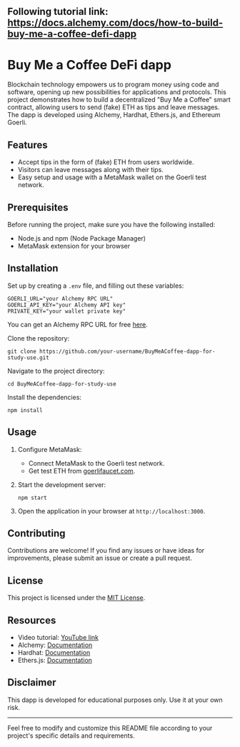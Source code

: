 ## Following tutorial link: https://docs.alchemy.com/docs/how-to-build-buy-me-a-coffee-defi-dapp

# Buy Me a Coffee DeFi dapp

Blockchain technology empowers us to program money using code and software, opening up new possibilities for applications and protocols. This project demonstrates how to build a decentralized "Buy Me a Coffee" smart contract, allowing users to send (fake) ETH as tips and leave messages. The dapp is developed using Alchemy, Hardhat, Ethers.js, and Ethereum Goerli.

## Features

- Accept tips in the form of (fake) ETH from users worldwide.
- Visitors can leave messages along with their tips.
- Easy setup and usage with a MetaMask wallet on the Goerli test network.

## Prerequisites

Before running the project, make sure you have the following installed:

- Node.js and npm (Node Package Manager)
- MetaMask extension for your browser

## Installation

Set up by creating a `.env` file, and filling out these variables:

```
GOERLI_URL="your Alchemy RPC URL"
GOERLI_API_KEY="your Alchemy API key"
PRIVATE_KEY="your wallet private key"
```

You can get an Alchemy RPC URL for free [here](https://alchemy.com/?a=roadtoweb3weektwo).

Clone the repository:
   ```
   git clone https://github.com/your-username/BuyMeACoffee-dapp-for-study-use.git
   ```
   
Navigate to the project directory:
   ```
   cd BuyMeACoffee-dapp-for-study-use
   ```
   
Install the dependencies:
   ```
   npm install
   ```

## Usage

1. Configure MetaMask:
   - Connect MetaMask to the Goerli test network.
   - Get test ETH from [goerlifaucet.com](https://goerlifaucet.com).
   
2. Start the development server:
   ```
   npm start
   ```

3. Open the application in your browser at `http://localhost:3000`.

## Contributing

Contributions are welcome! If you find any issues or have ideas for improvements, please submit an issue or create a pull request.

## License

This project is licensed under the [MIT License](LICENSE).

## Resources

- Video tutorial: [YouTube link](https://www.youtube.com/watch?v=your-video-id)
- Alchemy: [Documentation](https://docs.alchemy.com)
- Hardhat: [Documentation](https://hardhat.org)
- Ethers.js: [Documentation](https://docs.ethers.io)

## Disclaimer

This dapp is developed for educational purposes only. Use it at your own risk.

---

Feel free to modify and customize this README file according to your project's specific details and requirements.
